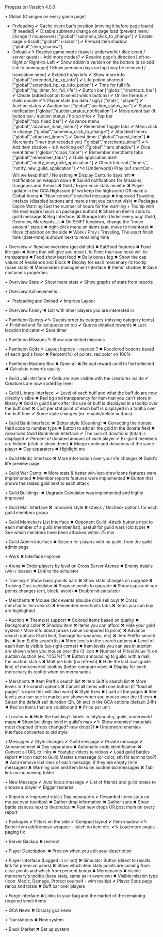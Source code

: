 
Progess on Version 4.0.0


• Global (Changes on every game page)
-	Preloading
✔		Cache event bar's position (moving it before page loads) [if needed]
✔		Disable submenu change on page load (prevent menu change if mouseover) ["global","submenu_click_to_change"]
✔		Enable page x-Scroll ["global","x-scroll"]
✔		Preload item shadow ["global","item_shadow"]
-	Onload
✔✎		Resolve game mode (travel / underworld / dice event / server quest) - Add more modes?
✔		Resolve page's direction Left-to-Right or Right-to-Left
✔		Show addon's version on the bottom (also add link to homepage)
❗		Show premium days on top (may be removed / translation need)
✔		Extend hp/xp info
✔			Show more info ["global","extended_hp_xp_info"]
✔				Life potion shortcut ["global","extended_hp_xp_info_potion"]
✔			Time for full life ["global","hp_timer_for_full_life"]
✔		Button bar ["global","shortcuts_bar"]
✔			Create (added option to select which buttons)
✔			Online friends
✔			Guild donate
✔✎			Player stats (no data / ugly) ["stats", "player"]
✔		Auction status
✔			Auction bar ["global","auction_status_bar"]
✔			Status notification ["global","auction_status_notification"]
✔		Move event bar (if button bar / auction status / hp-xp info)
✔		Top bar ["global","top_fixed_bar"]
✔		Advance menu ["global","advance_main_menu"]
✔			Remember toggle tabs
✔		Menu click to change ["global","submenu_click_to_change"]
✔		Attacked timers ["global","attacked_timers"]
✔		Quest timer ["global","quest_timer"]
✖		Merchants Timer (not recoded yet) ["global","merchants_timer"]
✔✎		Add Item shadow - Is it working ok? ["global","item_shadow"]
✔		Dice event timer ["global","craps_timer"]
✔		Remember merchants tabs ["global","remember_tabs"]
✔		Guild application alert ["global","notify_new_guild_application"]
✔			Check Interval ["timers", "notify_new_guild_application"]
✔✎❗		{Underworld} Pray buf shortCut - Will we keep this? / No setting
✖		Display Centurio days left
✖		Notification on weapon down
✖		Sound notifications for Missions, Dungeons and Arenas
✖		Gold / Experience stats monitor
✖		Player update in the GCA Highscore (if we keep the highscore) OR make a Global Arena
✖		"New version" installed message
✖		Improved Traveling Inteface (disabled buttons and menus that you can not visit)
✖		Packages Expire Warning (Set the number of hours for the warning +  Tooltip with the next expire hours on packages button)
✖		Share an item's stats to guild message
✖		Bag Interface:
✖			Storage Info (Under every bag! Guild, Overview, Merchants...)
✖			On SHIFT keydown, change the "move amount" status
✖			right-click menu on items (eat, move to inventory) 
✖			Move chackbox on the side
✖		Work / Pray / Traveling, The exact finish time (date-time) is shown next to remaining time 


• Overview
✔		Resolve overview (get dol etc)
✖		Eat/food features
✖			Food life gain
✖			Items that will give you more Life Point than you need will be transparent
✖			Food show best food
✖		Daily bonus log
✖		Show the cap values of Resilience and Block
✖		Display for each mercenary its tooltip (base stats)
✖		Mercenaries management Interface
✖		Items' shadow
✖		Save costume's properties


• Overview Stats
✔		Show more stats
✔		Show graphs of stats from reports


• Overview Achievements
-	Preloading and Onload
✔		Improve Layout


• Overview Family
✖		List with other players you are interested in


• Pantheon Quests
✔✎		Quests order by category (missing category icons)
✔		Finished and Failed quests on top
✔		Quests detailed rewards
✖		Last location indicator
✔		Save timer


• Pantheon Missions
✎		Show completed missions


• Pantheon Gods
✎		Layout Inprove - needed ?
✖		Recolored buttons based of each god's favor 
✖		Percent(%) of points, red color on 100%


• Pantheon Mystery Box
✖		Open all
✖		Reload reward untill to find selected
✖		Calculate rewards quality


• Guild Jail Interface
✔		Cells are now visible with the creatures inside
✔		Creatures are now sorted by level


• Guild Library Interface: 
✔		Level of each buff and what the buff do are now directly visible 
✖		Red bg and transparency for item that you can't store in library 
✖		Gold in guild bank after the use of buff is displayed in a tooltip over the buff cost 
✖		Cost per stat point of each buff is displayed in a tooltip over the buff time 
✔		Some style changes (ex. enable/delete buttons) 


• Guild Bank Interface: 
✖		Better style (Counting)
✖		Correcting the donate field code to number type 
✖		Button to add all the gold in the donate field
✖		Advanced Guild Bank Book Interface
✔			The sum of donations (total) is displayed 
✔			Percent of donated amount of each player 
✔			Ex-guild members are hidden (click to show them) 
✖			Merge continued donations of the same player 
✖			Day separators
✖			Highlight  me


• Guild Medic Interface 
✖		More information over your life changes 
✖		Guild's life preview page


• Guild War Camp:
✖		More stats & better win-lost-draw icons features were implemented 
✖		Member reports features were implemented
✖		Button that shows the raided gold next to each attack 


• Guild Buildings:
✖		 Upgrade Calculator was implemented and highly improved


• Guild Mail Interface 
✖		Improved style
✖		Check / Uncheck options for each guild members group 


• Guild Memebers List Interface
✖		Opponent Guild: Attack buttons next to each member of a guild (member list), usefull for guild wars (old type)
✖		See which members have been attacked within 75 min 


• Guild Admin Interface
✖		Search for players with no guild, from the guild admin page 


• Work
✖		Interface improve


• Arena
✖		Order players by level on Cross Server Arenas
✖		Enemy datails (win / losses)
✖		Link to the simulator


• Training
✔		Show basic points bars
✖		Show stats changes on upgrade
✖		Training Cost calculator 
✖		Propose points to upgrade
✖		Show caps and cap points changes (crit, block, avoid)
✖		Double hit calculator
	

• Merchants
✖		Mouse click events (double click sell buy)
✖		Cross merchants item search
✖		Remember merchants tabs
✖		Items you can buy are highlighted 


• Auction
✖		Theme(s) support
✖		Colored items based on quality
✖			Background color
✖			Shadow item
✖		Items you can afford
✖		Hide your gold system / More info about prices (value compared to price) 
✖		Advance search options (Gold limit, Damage for weapons, etc) 
✖		Item Preffix search list 
✖		Item Suffix search list 
✖		More levels in the search options 
✖		Level of each item is visible (up-right corner) 
✖		Item levels you can see in auction are shown when you mouse over the (!) icon
✖		Number of Price/Value % on auction Auction (ex. "(153%)")
✖		Button announcing to guild, with a mail, the auction status
✖		Multiple bids (no refresh)
✖		Hide the last row (guide line) of mercenaries' tooltips (better compare view)
✖		Display for each mercenary its tooltip when on mercenaries


• Merchants
✖		Item Preffix search list
✖		Item Suffix search list
✖		More levels in the search options 
✖		Cancel all items with one button (if "load all pages" is open this will also work) 
✖		Style fixes 
✖		Load all the pages 
✖		Item levels you can see in market are shown when you mouse over the (!) icon
✖		Select the default sell duration (2h, 8h etc) in the GCA options (default 24h)
✖		Red on items that are souldbound
✖		Price per unit


• Locations
✖		Hide the building's labels in city/country, guild, underworld maps
✖		Show buildings level in guild's map
✔✎		Show enemies' materials most dropped (drops changed? new drops?)
✖		Underword enemies interface converted to old style


• Messages
✔		Style changes
✔			Guild message
✔			Private message
✔			Announcement
✖		Day separators 
✖		Automatic code identification
✖			Convert all URL to links
✖			Youtube videos to videos
✔		Load guild battles report
✖		Icon next to Guild Master's message (or color, sth for admins too?)
✖		Auto-remove last lines of each message, if they are empty (trim messages)
✖		Warning icon and item links on auction bid messages
✖		Tab link on incomming folder


• New Message
✔		Auto focus message
✔		List of friends and guild mates to choose a player
✔		Bigger textarea


• Reports
✔		Improved style / Day separators 
✔		Rewarded items stats on mouse over (tooltips)
✖		Gather drop information
✖		Gather stats
✖		Show battle stances next to theoretical
✖		Post new drops OR post them on every report


• Packages
✔		Filters on the side
✔		Compact layout
✔		Item shadow
✔✎		Better item add/remove wrapper - catch no item etc.
✔✎		Load more pages - paging fix


• Server Backup
✖	redirect


• Player Description:
✖		Preview when you edit your description 


• Player Interface (Logged in or not)
✖		Simulator Button (direct to results link for premium users) 
✖		Show which item stats points are coming from clear points and which from percent bonus 
✖		Mercenaries 
✖			visible mercenary's tooltip (base stats, same as in overview)
✖			Visible mission type (icon: Medic, Damage, Protect yourself - with tooltip) 
✔		Player Stats page ratios and totals
✖		Buff bar over players


• Forge Interface
✖		Links to your bag and the market of the remaining required smelt items


• GCA News
✖		Display gca news


• Translations
✖		New system


• Black Market
✖		Set up system


